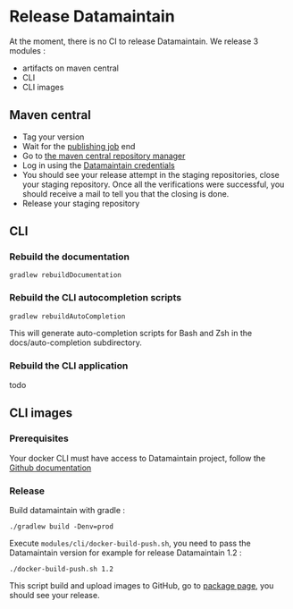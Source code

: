 # Release Datamaintain

At the moment, there is no CI to release Datamaintain. We release 3 modules :
* artifacts on maven central
* CLI
* CLI images

## Maven central
- Tag your version
- Wait for the [publishing job](https://github.com/4sh/datamaintain/actions/workflows/publish_packages_to_maven_central.yaml) end
- Go to [the maven central repository manager](https://s01.oss.sonatype.org/#welcome)
- Log in using the [Datamaintain credentials](https://vaultier.4sh.fr/#/workspaces/w/datamaintain/vaults/v/sonatype/cards/c/compte-sonatype/secrets)
- You should see your release attempt in the staging repositories, close your staging repository. Once all the verifications were successful, you should receive a mail to tell you that the closing is done.
- Release your staging repository

## CLI
### Rebuild the documentation
```
gradlew rebuildDocumentation
```
### Rebuild the CLI autocompletion scripts
```
gradlew rebuildAutoCompletion
```
This will generate auto-completion scripts for Bash and Zsh in the docs/auto-completion subdirectory.
### Rebuild the CLI application
todo

## CLI images
### Prerequisites
Your docker CLI must have access to Datamaintain project, follow the
[Github documentation](https://docs.github.com/en/free-pro-team@latest/packages/guides/configuring-docker-for-use-with-github-packages#authenticating-with-a-personal-access-token)

### Release
Build datamaintain with gradle :
```
./gradlew build -Denv=prod
```

Execute `modules/cli/docker-build-push.sh`, you need to pass the Datamaintain version
for example for release Datamaintain 1.2 :
```
./docker-build-push.sh 1.2
```

This script build and upload images to GitHub, go to 
[package page](https://github.com/orgs/4sh/packages?repo_name=datamaintain), 
you should see your release.
